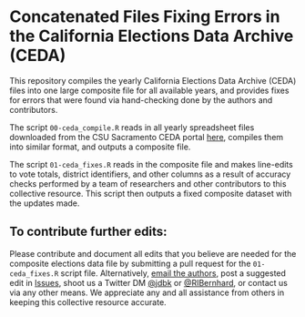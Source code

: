# Concatenated Files Fixing Errors in the California Elections Data Archive (CEDA)
This repository compiles the yearly California Elections Data Archive (CEDA) files into one large composite file for all available years, and provides fixes for errors that were found via hand-checking done by the authors and contributors.

The script `00-ceda_compile.R` reads in all yearly spreadsheet files downloaded from the CSU Sacramento CEDA portal [here](https://csus-dspace.calstate.edu/handle/10211.3/210187), compiles them into similar format, and outputs a composite file.

The script `01-ceda_fixes.R` reads in the composite file and makes line-edits to vote totals, district identifiers, and other columns as a result of accuracy checks performed by a team of researchers and other contributors to this collective resource. This script then outputs a fixed composite dataset with the updates made.

## To contribute further edits:

Please contribute and document all edits that you believe are needed for the composite elections data file by submitting a pull request for the `01-ceda_fixes.R` script file. Alternatively, [email the authors](mailto:jdbk@hks.harvard.edu,ribernhard@ucdavis.edu?subject=CEDA%20data%20fixes), post a suggested edit in [Issues](https://github.com/justindbk/ceda/issues), shoot us a Twitter DM [@jdbk](https://twitter.com/jdbk) or [@RIBernhard](https://twitter.com/RIBernhard), or contact us via any other means. We appreciate any and all assistance from others in keeping this collective resource accurate.
